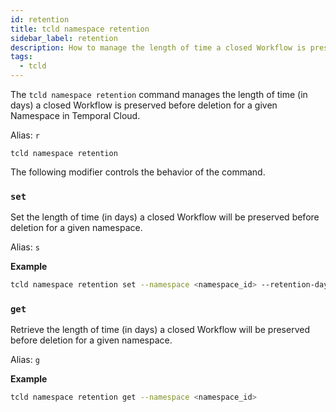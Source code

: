```yaml
---
id: retention
title: tcld namespace retention
sidebar_label: retention
description: How to manage the length of time a closed Workflow is preserved before deletion.
tags:
  - tcld
---
```


The `tcld namespace retention` command manages the length of time (in days) a closed Workflow is preserved before deletion for a given Namespace in Temporal Cloud.

Alias: `r`

`tcld namespace retention`

The following modifier controls the behavior of the command.

### `set`

Set the length of time (in days) a closed Workflow will be preserved before deletion for a given namespace.

Alias: `s`

**Example**

```bash
tcld namespace retention set --namespace <namespace_id> --retention-days <retention_days>
```

### `get`

Retrieve the length of time (in days) a closed Workflow will be preserved before deletion for a given namespace.

Alias: `g`

**Example**

```bash
tcld namespace retention get --namespace <namespace_id>
```
